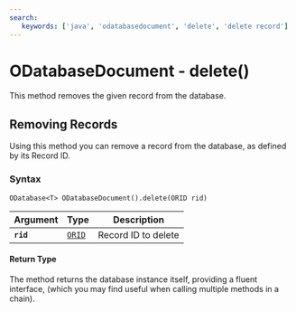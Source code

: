 ```yaml
---
search:
   keywords: ['java', 'odatabasedocument', 'delete', 'delete record']
---
```


# ODatabaseDocument - delete()

This method removes the given record from the database.

## Removing Records

Using this method you can remove a record from the database, as defined by its Record ID.

### Syntax

```
ODatabase<T> ODatabaseDocument().delete(ORID rid)
```

| Argument | Type | Description |
|---|---|---|
| **`rid`** | [`ORID`](Java-Ref-ORID.md) | Record ID to delete |

#### Return Type

The method returns the database instance itself, providing a fluent interface, (which you may find useful when calling multiple methods in a chain).


